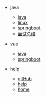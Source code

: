 - java
  - [java](java/)
  - [linux](linux/)
  - [springboot](springboot/)
  -  [面试总结](interview/)


- vue
  - [java](java/)
  - [springboot](springboot/)


- help
  - [gitHub](https://github.com/taoGod/extraordinarywen)
  - [help](help/)
  - [home]()

  <!-- - [:us:, :uk:](/) -->
  <!-- - [:cn:](/zh-cn/) -->
  <!-- - [docsify 官网](https://docsify.js.org) -->
